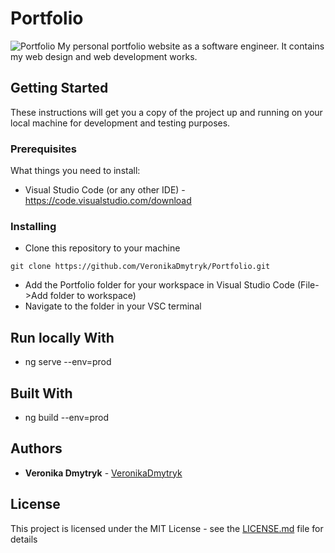 # Portfolio

![Portfolio](https://image.freepik.com/free-vector/coding-concept-illustration_114360-939.jpg)
My personal portfolio website as a software engineer. It contains my web design and web development works.

## Getting Started

These instructions will get you a copy of the project up and running on your local machine for development and testing purposes.

### Prerequisites

What things you need to install:

* Visual Studio Code (or any other IDE) - https://code.visualstudio.com/download


### Installing

* Clone this repository to your machine
```
git clone https://github.com/VeronikaDmytryk/Portfolio.git
```

* Add the Portfolio folder for your workspace in Visual Studio Code
(File->Add folder to workspace)
* Navigate to the folder in your VSC terminal

## Run locally With

* ng serve --env=prod

## Built With

* ng build --env=prod

## Authors

* **Veronika Dmytryk** - [VeronikaDmytryk](https://github.com/VeronikaDmytryk)

## License

This project is licensed under the MIT License - see the [LICENSE.md](LICENSE) file for details
